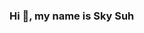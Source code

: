 ### Hi 👋, my name is Sky Suh

<!--
**sjp2023/sjp2023** is a ✨ _special_ ✨ repository because its `README.md` (this file) appears on your GitHub profile.

🌱 I am in the third year of my Bachelor of Information at the University of Toronto
⚡ I like to learn new languages :)
📫 Please feel free to contact me: seoakng02@gmail.com

